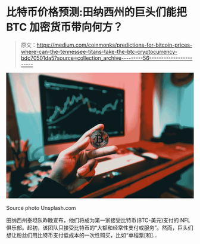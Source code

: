 # 比特币价格预测:田纳西州的巨头们能把 BTC 加密货币带向何方？

> 原文：<https://medium.com/coinmonks/predictions-for-bitcoin-prices-where-can-the-tennessee-titans-take-the-btc-cryptocurrency-bdc70501da5?source=collection_archive---------56----------------------->

![](img/5ea826dcc3264068c1d4674e143b2f5a.png)

Source photo Unsplash.com

田纳西州泰坦队昨晚宣布，他们将成为第一家接受比特币(BTC-美元)支付的 NFL 俱乐部。起初，该团队只接受比特币的“大额和经常性支付或服务”。然而，巨头们想让粉丝们用比特币支付低成本的一次性购买，比如“单程票[和]…